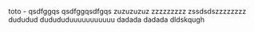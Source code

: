 toto -
qsdfggqs
qsdfggqsdfgqs
zuzuzuzuz
zzzzzzzzz
zssdsdszzzzzzzz
dududud
dudududuuuuuuuuuuu
dadada
dadada
dldskqugh
